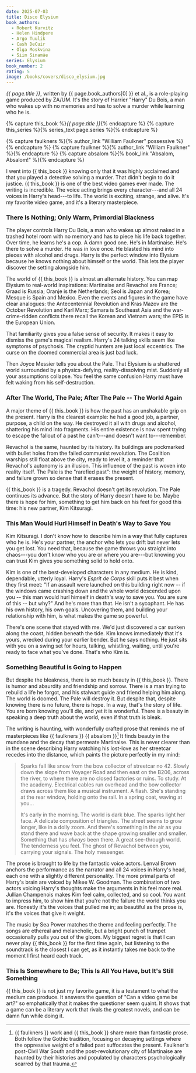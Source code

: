 ```yaml
---
date: 2025-07-03
title: Disco Elysium
book_authors:
  - Robert Kurvitz
  - Helen Hindpere
  - Argo Tuulik
  - Cash DeCuir
  - Olga Moskvina
  - Siim Sinamäe
series: Elysium
book_number: 2
rating: 5
image: /books/covers/disco_elysium.jpg
---
```


<cite class="video-game-title">{{ page.title }}</cite>, written by <span
class="author-name">{{ page.book_authors[0] }}</span> <abbr class="etal">et
al.</abbr>, is a role-playing game produced by ZA/UM. It's the story of
Harrier "Harry" Du Bois, a man who wakes up with no memories and has to solve
a murder while learning who he is.

{% capture this_book %}<cite class="book-title">{{ page.title }}</cite>{% endcapture %}
{% capture this_series %}{% series_text page.series %}{% endcapture %}

{% capture faulkners %}{% author_link "William Faulkner" possessive %}{% endcapture %}
{% capture faulkner %}{% author_link "William Faulkner" %}{% endcapture %}
{% capture absalom %}{% book_link "Absalom, Absalom!" %}{% endcapture %}

I went into {{ this_book }} knowing only that it was highly acclaimed and that
you played a detective solving a murder. That didn't begin to do it justice.
{{ this_book }} is one of the best video games ever made. The writing is
incredible. The voice acting brings every character---and all 24 voices in
Harry's head---to life. The world is exciting, strange, and alive. It's my
favorite video game, and it's a literary masterpiece.

### There Is Nothing; Only Warm, Primordial Blackness

The player controls Harry Du Bois, a man who wakes up almost naked in a
trashed hotel room with no memory and has to piece his life back together.
Over time, he learns he's a cop. A damn good one. He's in Martinaise. He's
there to solve a murder. He was in love once. He blasted his mind into pieces
with alcohol and drugs. Harry is the perfect window into Elysium because he
knows nothing about himself or the world. This lets the player discover the
setting alongside him.

The world of {{ this_book }} is almost an alternate history. You can map
Elysium to real-world inspirations: Martinaise and Revachol are France; Graad
is Russia; Oranje is the Netherlands; Seol is Japan and Korea; Mesque is Spain
and Mexico. Even the events and figures in the game have clear analogues: the
Antecentennial Revolution and Kras Mazov are the October Revolution and Karl
Marx; Samara is Southeast Asia and the war-crime-ridden conflicts there recall
the Korean and Vietnam wars; the EPIS is the European Union.

That familiarity gives you a false sense of security. It makes it easy to
dismiss the game's magical realism. Harry's 24 talking skills seem like
symptoms of psychosis. The cryptid hunters are just local eccentrics. The
curse on the doomed commercial area is just bad luck.

Then Joyce Messier tells you about the Pale. That Elysium is a shattered world
surrounded by a physics-defying, reality-dissolving mist. Suddenly all your
assumptions collapse. You feel the same confusion Harry must have felt waking
from his self-destruction.

### After The World, The Pale; After The Pale -- The World Again

A major theme of {{ this_book }} is how the past has an unshakable grip on the
present. Harry is the clearest example: he had a good job, a partner, purpose,
a child on the way. He destroyed it all with drugs and alcohol, shattering his
mind into fragments. His entire existence is now spent trying to escape the
fallout of a past he can't---and doesn't want to---remember.

Revachol is the same, haunted by its history. Its buildings are pockmarked
with bullet holes from the failed communist revolution. The Coalition warships
still float above the city, ready to level it, a reminder that Revachol's
autonomy is an illusion. This influence of the past is woven into reality
itself. The Pale is the "rarefied past": the weight of history, memory, and
failure grown so dense that it erases the present.

{{ this_book }} is a tragedy. Revachol doesn't get its revolution. The Pale
continues its advance. But the story of Harry doesn't have to be. Maybe there
is hope for him, something to get him back on his feet for good this time: his
new partner, Kim Kitsuragi.

### This Man Would Hurl Himself in Death's Way to Save You

Kim Kitsuragi. I don't know how to describe him in a way that fully captures
who he is. He's your partner, the anchor who lets you drift but never lets you
get lost. You need that, because the game throws you straight into chaos---you
don't know who you are or where you are---but knowing you can trust Kim gives
you something solid to hold onto.

Kim is one of the best-developed characters in any medium. He is kind,
dependable, utterly loyal. Harry's _Esprit de Corps_ skill puts it best when
they first meet: "If an assault were launched on this building right now -- if
the windows came crashing down and the whole world descended upon you -- this
man would hurl himself in death's way to save you. You are sure of this -- but
why?" And he's more than that. He isn't a sycophant. He has his own history,
his own goals. Uncovering them, and building your relationship with him, is
what makes the game so powerful.

There's one scene that stayed with me. We'd just discovered a car sunken along
the coast, hidden beneath the tide. Kim knows immediately that it's yours,
wrecked during your earlier bender. But he says nothing. He just sits with you
on a swing set for hours, talking, whistling, waiting, until you're ready to
face what you've done. That's who Kim is.

### Something Beautiful is Going to Happen

But despite the bleakness, there is so much beauty in {{ this_book }}. There
is humor and absurdity and friendship and sorrow. There is a man trying to
rebuild a life he forgot, and his stalwart guide and friend helping him along.
The world is doomed. The Pale will destroy it. But despite that, despite
knowing there is no future, there is hope. In a way, that's the story of life.
You are born knowing you'll die, and yet it is wonderful. There is a beauty in
speaking a deep truth about the world, even if that truth is bleak.

The writing is haunting, with wonderfully crafted prose that reminds me of
masterpieces like {{ faulkners }} {{ absalom }}[^gothic] It finds beauty in
the mundane and the decay that permeate Martinaise. This is never clearer than
in the scene describing Harry watching his lost-love as her streetcar recedes
into the distance, which paints the picture perfectly in my mind:

[^gothic]: {{ faulkners }} work and {{ this_book }} share more than fantastic
    prose. Both follow the Gothic tradition, focusing on decaying settings
    where the oppressive weight of a failed past suffocates the present.
    Faulkner's post-Civil War South and the post-revolutionary city of
    Martinaise are haunted by their histories and populated by characters
    psychologically scarred by that trauma.

> Sparks fall like snow from the bow collector of streetcar no 42. Slowly down
> the slope from Voyager Road and then east on the B206, across the river, to
> where there are no closed factories or ruins. To study. At the academy.
> Electrical cables run overhead and the bow collector draws across them like
> a musical instrument. A flash. She's standing at the rear window, holding
> onto the rail. In a spring coat, waving at you...
>
> It's early in the morning. The world is dark blue. The sparks light her
> face. A delicate composition of triangles. The street seems to grow longer,
> like in a dolly zoom. And there's something in the air as you stand there
> and wave back at the shape growing smaller and smaller. Something that has
> *always* been there. A great see-through world. The tenderness you feel. The
> ghost of Revachol between you, carrying your signals. The holy messenger.

The prose is brought to life by the fantastic voice actors. Lenval Brown
anchors the performance as the narrator and all 24 voices in Harry's head,
each one with a slightly different personality. The more primal parts of
Harry's brain are voiced by Mikee W. Goodman. The combination of two actors
voicing Harry's thoughts make the arguments in his feel more real. Jullian
Champenois makes Kim feel calm, collected, and so cool. You want to impress
him, to show him that you're not the failure the world thinks you are.
Honestly it's the voices that pulled me in; as beautiful as the prose is, it's
the voices that give it weight.

The music by Sea Power matches the theme and feeling perfectly. The songs are
ethereal and melancholic, but a bright punch of trumpet occasionally pulls you
out of the gloom. My biggest regret is that I can never play {{ this_book }}
for the first time again, but listening to the soundtrack is the closest I can
get, as it instantly takes me back to the moment I first heard each track.

### This Is Somewhere to Be; This Is All You Have, but It's Still Something

{{ this_book }} is not just my favorite game, it is a testament to what the
medium can produce. It answers the question of "Can a video game be art?" so
emphatically that it makes the questioner seem quaint. It shows that a game
can be a literary work that rivals the greatest novels, and can be damn fun
while doing it.
